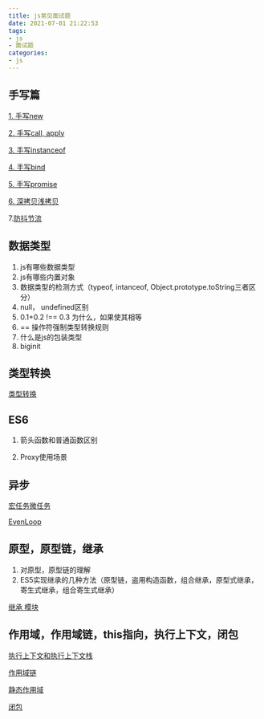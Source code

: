 ```yaml
---
title: js常见面试题
date: 2021-07-01 21:22:53
tags:
- js
- 面试题
categories:
- js
---
```




## 手写篇

[1. 手写new](https://nollieleo.github.io/2021/06/01/%E6%89%8B%E5%86%99new/)

[2. 手写call, apply](https://nollieleo.github.io/2021/06/02/%E6%89%8B%E5%86%99call-apply/)

[3. 手写instanceof](https://nollieleo.github.io/2021/06/02/%E6%89%8B%E5%86%99instanceof/)

[4. 手写bind](https://nollieleo.github.io/2021/06/03/%E6%89%8B%E5%86%99bind/)

[5. 手写promise](https://juejin.cn/post/6844903625769091079)

[6. 深拷贝浅拷贝](https://nollieleo.github.io/2021/06/17/%E6%B5%85%E6%8B%B7%E8%B4%9D%E5%92%8C%E6%B7%B1%E6%8B%B7%E8%B4%9D/)

7.[防抖节流](https://nollieleo.github.io/2020/05/03/%E9%98%B2%E6%8A%96%E5%8A%A8%E5%92%8C%E8%8A%82%E6%B5%81/)



## 数据类型

1. js有哪些数据类型
2. js有哪些内置对象
3. 数据类型的检测方式（typeof, intanceof, Object.prototype.toString三者区分）
4. null， undefined区别
5. 0.1+0.2 !== 0.3 为什么，如果使其相等
6. == 操作符强制类型转换规则
7. 什么是js的包装类型
8. biginit



## 类型转换

[类型转换](https://nollieleo.github.io/2021/05/28/js%E7%9A%84%E7%B1%BB%E5%9E%8B%E8%BD%AC%E6%8D%A2/)



## ES6

1. 箭头函数和普通函数区别

2. Proxy使用场景

   



## 异步

[宏任务微任务](https://nollieleo.github.io/2021/06/10/%E5%AE%8F%E4%BB%BB%E5%8A%A1%E5%92%8C%E5%BE%AE%E4%BB%BB%E5%8A%A1/)

[EvenLoop](https://nollieleo.github.io/2021/06/10/Event-Loop%E8%BD%AE%E8%AF%A2%E5%A4%84%E7%90%86%E7%BA%BF%E7%A8%8B/)

## 原型，原型链，继承

1. 对原型，原型链的理解
2. ES5实现继承的几种方法（原型链，盗用构造函数，组合继承，原型式继承，寄生式继承，组合寄生式继承）

[继承 模块](https://nollieleo.github.io/tags/%E7%BB%A7%E6%89%BF/)

## 作用域，作用域链，this指向，执行上下文，闭包

[执行上下文和执行上下文栈](https://nollieleo.github.io/2021/06/05/js%E7%9A%84%E6%89%A7%E8%A1%8C%E4%B8%8A%E4%B8%8B%E6%96%87%E4%BB%A5%E5%8F%8A%E6%89%A7%E8%A1%8C%E4%B8%8A%E4%B8%8B%E6%96%87%E6%A0%88/)

[作用域链](https://nollieleo.github.io/2021/06/05/js%E7%9A%84%E4%BD%9C%E7%94%A8%E5%9F%9F%E9%93%BE/)

[静态作用域](https://nollieleo.github.io/2021/06/05/js%E7%9A%84%E9%9D%99%E6%80%81%E4%BD%9C%E7%94%A8%E5%9F%9F/)

[闭包](https://nollieleo.github.io/2021/06/06/js%E7%9A%84%E9%97%AD%E5%8C%85/)